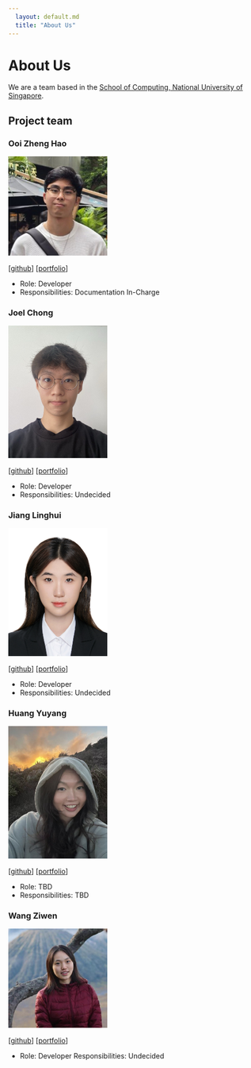 ```yaml
---
  layout: default.md
  title: "About Us"
---
```


# About Us

We are a team based in the [School of Computing, National University of Singapore](http://www.comp.nus.edu.sg).

## Project team

### Ooi Zheng Hao

<img src="images/zh22.png" width="200px">

[[github](https://github.com/zh22)]
[[portfolio](team/zh22.md)]

* Role: Developer
* Responsibilities: Documentation In-Charge

### Joel Chong

<img src="images/joelchongg.png" width="200px">

[[github](https://github.com/joelchongg)]
[[portfolio](team/joelchongg.md)]

* Role: Developer
* Responsibilities: Undecided

### Jiang Linghui

<img src="images/stefuiii.png" width="200px">

[[github](http://github.com/stefuiii)]
[[portfolio](team/stefuiii.md)]

* Role: Developer
* Responsibilities: Undecided


### Huang Yuyang

<img src="images/fishee82oo.png" width="200px">

[[github](http://github.com/fishee82oo)]
[[portfolio](team/johndoe.md)]

* Role: TBD
* Responsibilities: TBD

### Wang Ziwen

<img src="images/ziwen510.png" width="200px">

[[github](https://github.com/Ziwen510)]
[[portfolio](team/ziwen.md)]

* Role: Developer
Responsibilities: Undecided

